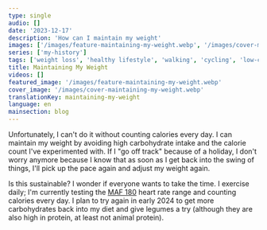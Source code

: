 ```yaml
---
type: single
audio: []
date: '2023-12-17'
description: 'How can I maintain my weight'
images: ['/images/feature-maintaining-my-weight.webp', '/images/cover-maintaining-my-weight.webp']
series: ['my-history']
tags: ['weight loss', 'healthy lifestyle', 'walking', 'cycling', 'low-carb', 'intermittent fasting']
title: Maintaining My Weight
videos: []
featured_image: '/images/feature-maintaining-my-weight.webp'
cover_image: '/images/cover-maintaining-my-weight.webp'
translationKey: maintaining-my-weight
language: en
mainsection: blog
---
```

Unfortunately, I can't do it without counting calories every day. I can maintain my weight by avoiding high carbohydrate intake and the calorie count I've experimented with. If I "go off track" because of a holiday, I don't worry anymore because I know that as soon as I get back into the swing of things, I'll pick up the pace again and adjust my weight again.

Is this sustainable? I wonder if everyone wants to take the time. I exercise daily; I'm currently testing the [MAF 180](https://philmaffetone.com/method/ "MAF 180") heart rate range and counting calories every day. I plan to try again in early 2024 to get more carbohydrates back into my diet and give legumes a try (although they are also high in protein, at least not animal protein).

